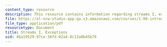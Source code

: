 ```yaml
---
content_type: resource
description: This resource contains information regarding streams I, exceptions.
file: https://ol-ocw-studio-app-qa.s3.amazonaws.com/courses/1-00-introduction-to-computers-and-engineering-problem-solving-spring-2012/46a1952997ce38fd02a48c13a8b45b79_MIT1_00S12_Lec_23.pdf
file_type: application/pdf
resourcetype: Document
title: Streams I, Exceptions
uid: 46a19529-97ce-38fd-02a4-8c13a8b45b79
---
```

